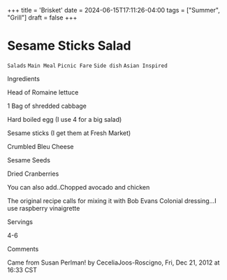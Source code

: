 +++
title = 'Brisket'
date = 2024-06-15T17:11:26-04:00
tags = ["Summer", "Grill"]
draft = false
+++
# Sesame Sticks Salad

`Salads` `Main Meal` `Picnic Fare` `Side dish` `Asian Inspired`

 

  Ingredients  

  Head of Romaine lettuce

1 Bag of shredded cabbage

Hard boiled egg (I use 4 for a big salad)

Sesame sticks (I get them at Fresh Market)

Crumbled Bleu Cheese

Sesame Seeds

Dried Cranberries

You can also add..Chopped avocado and chicken

The original recipe calls for mixing it with Bob Evans Colonial dressing…I use raspberry vinaigrette

  

   Servings  

  4-6  

   Comments  

  Came from Susan Perlman! by CeceliaJoos-Roscigno, Fri, Dec 21, 2012 at 16:33 CST  

 
